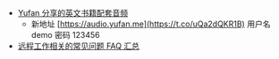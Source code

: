 - [Yufan 分享的英文书籍配套音频](https://twitter.com/amehochan/status/1772955202821238983)
	- 新地址 [https://audio.yufan.me](https://t.co/uQa2dQKR1B)
	  用户名 demo
	  密码 123456
- [远程工作相关的常见问题 FAQ 汇总](https://twitter.com/YanJian40647127/status/1773040561538117717)